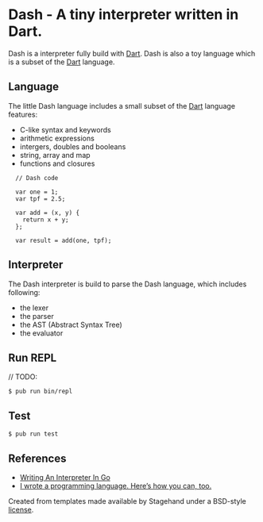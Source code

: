 # Dash - A tiny interpreter written in Dart.

Dash is a interpreter fully build with [Dart](https://dart.dev). Dash is also a toy language which is a subset of the [Dart](https://dart.dev) language.

## Language

The little Dash language includes a small subset of the [Dart](https://dart.dev) language features:

  * C-like syntax and keywords
  * arithmetic expressions
  * intergers, doubles and booleans
  * string, array and map
  * functions and closures

  ```
    // Dash code

    var one = 1;
    var tpf = 2.5;

    var add = (x, y) {
      return x + y;
    };

    var result = add(one, tpf);
  ```

## Interpreter

The Dash interpreter is build to parse the Dash language, which includes following:

  * the lexer
  * the parser
  * the AST (Abstract Syntax Tree)
  * the evaluator

## Run REPL
// TODO:

    $ pub run bin/repl
    

## Test

    $ pub run test

## References

  * [Writing An Interpreter In Go](https://interpreterbook.com/)
  * [I wrote a programming language. Here’s how you can, too.](https://www.freecodecamp.org/news/the-programming-language-pipeline-91d3f449c919/)


Created from templates made available by Stagehand under a BSD-style
[license](https://github.com/dart-lang/stagehand/blob/master/LICENSE).
